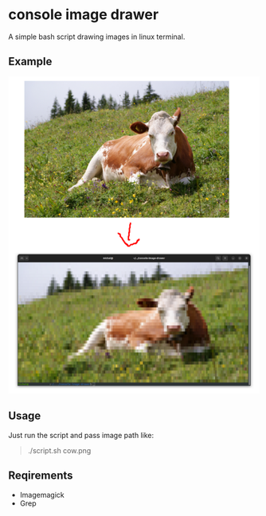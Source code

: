 # console image drawer

A simple bash script drawing images in linux terminal.

## Example
![Usage example on cow](usage_example.png?raw=true "Example")

## Usage 
Just run the script and pass image path like:
>./script.sh cow.png

## Reqirements
- Imagemagick
- Grep